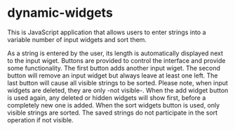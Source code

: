 # dynamic-widgets
This is JavaScript application that allows users to enter strings into a variable number of input widgets and sort them.

As a string is entered by the user, its length is automatically displayed next to the input wiget. Buttons are provided to control the interface and provide some functionality. The first button adds another input wiget. The second button will remove an input widget but always leave at least one left. The last button will cause all visible strings to be sorted. Please note, when input widgets are deleted, they are only -not visible-. When the add widget button is used again, any deleted or hidden widgets will show first, before a completely new one is added. When the sort widgets button is used, only visible strings are sorted. The saved strings do not participate in the sort operation if not visible.
